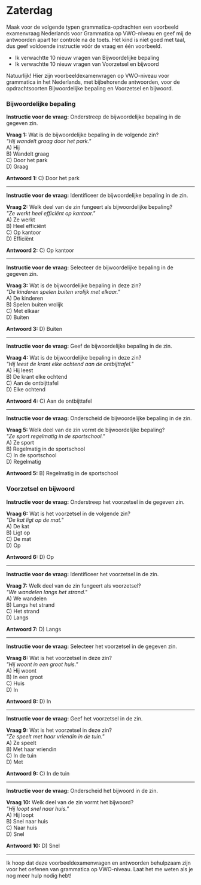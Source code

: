 # Zaterdag
Maak voor de volgende typen grammatica-opdrachten een voorbeeld examenvraag Nederlands voor Grammatica op VWO-niveau en geef mij de antwoorden apart ter controle na de toets. Het kind is niet goed met taal, dus geef voldoende instructie vóór de vraag en één voorbeeld.

- Ik verwachtte 10 nieuw vragen van Bijwoordelijke bepaling
- Ik verwachtte 10 nieuw vragen van Voorzetsel en bijwoord


Natuurlijk! Hier zijn voorbeeldexamenvragen op VWO-niveau voor grammatica in het Nederlands, met bijbehorende antwoorden, voor de opdrachtsoorten Bijwoordelijke bepaling en Voorzetsel en bijwoord.

### Bijwoordelijke bepaling

**Instructie voor de vraag:** Onderstreep de bijwoordelijke bepaling in de gegeven zin.

**Vraag 1:** Wat is de bijwoordelijke bepaling in de volgende zin?  
*"Hij wandelt graag door het park."*  
A) Hij  
B) Wandelt graag  
C) Door het park  
D) Graag  

**Antwoord 1:** C) Door het park

---

**Instructie voor de vraag:** Identificeer de bijwoordelijke bepaling in de zin.

**Vraag 2:** Welk deel van de zin fungeert als bijwoordelijke bepaling?  
*"Ze werkt heel efficiënt op kantoor."*  
A) Ze werkt  
B) Heel efficiënt  
C) Op kantoor  
D) Efficiënt  

**Antwoord 2:** C) Op kantoor

---

**Instructie voor de vraag:** Selecteer de bijwoordelijke bepaling in de gegeven zin.

**Vraag 3:** Wat is de bijwoordelijke bepaling in deze zin?  
*"De kinderen spelen buiten vrolijk met elkaar."*  
A) De kinderen  
B) Spelen buiten vrolijk  
C) Met elkaar  
D) Buiten  

**Antwoord 3:** D) Buiten

---

**Instructie voor de vraag:** Geef de bijwoordelijke bepaling in de zin.

**Vraag 4:** Wat is de bijwoordelijke bepaling in deze zin?  
*"Hij leest de krant elke ochtend aan de ontbijttafel."*  
A) Hij leest  
B) De krant elke ochtend  
C) Aan de ontbijttafel  
D) Elke ochtend  

**Antwoord 4:** C) Aan de ontbijttafel

---

**Instructie voor de vraag:** Onderscheid de bijwoordelijke bepaling in de zin.

**Vraag 5:** Welk deel van de zin vormt de bijwoordelijke bepaling?  
*"Ze sport regelmatig in de sportschool."*  
A) Ze sport  
B) Regelmatig in de sportschool  
C) In de sportschool  
D) Regelmatig  

**Antwoord 5:** B) Regelmatig in de sportschool

### Voorzetsel en bijwoord

**Instructie voor de vraag:** Onderstreep het voorzetsel in de gegeven zin.

**Vraag 6:** Wat is het voorzetsel in de volgende zin?  
*"De kat ligt op de mat."*  
A) De kat  
B) Ligt op  
C) De mat  
D) Op  

**Antwoord 6:** D) Op

---

**Instructie voor de vraag:** Identificeer het voorzetsel in de zin.

**Vraag 7:** Welk deel van de zin fungeert als voorzetsel?  
*"We wandelen langs het strand."*  
A) We wandelen  
B) Langs het strand  
C) Het strand  
D) Langs  

**Antwoord 7:** D) Langs

---

**Instructie voor de vraag:** Selecteer het voorzetsel in de gegeven zin.

**Vraag 8:** Wat is het voorzetsel in deze zin?  
*"Hij woont in een groot huis."*  
A) Hij woont  
B) In een groot  
C) Huis  
D) In  

**Antwoord 8:** D) In

---

**Instructie voor de vraag:** Geef het voorzetsel in de zin.

**Vraag 9:** Wat is het voorzetsel in deze zin?  
*"Ze speelt met haar vriendin in de tuin."*  
A) Ze speelt  
B) Met haar vriendin  
C) In de tuin  
D) Met  

**Antwoord 9:** C) In de tuin

---

**Instructie voor de vraag:** Onderscheid het bijwoord in de zin.

**Vraag 10:** Welk deel van de zin vormt het bijwoord?  
*"Hij loopt snel naar huis."*  
A) Hij loopt  
B) Snel naar huis  
C) Naar huis  
D) Snel  

**Antwoord 10:** D) Snel

---

Ik hoop dat deze voorbeeldexamenvragen en antwoorden behulpzaam zijn voor het oefenen van grammatica op VWO-niveau. Laat het me weten als je nog meer hulp nodig hebt!
